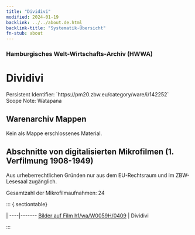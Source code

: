 ```yaml
---
title: "Dividivi"
modified: 2024-01-19
backlink: ../../about.de.html
backlink-title: "Systematik-Übersicht"
fn-stub: about
---
```


### Hamburgisches Welt-Wirtschafts-Archiv (HWWA)

# Dividivi

<div class="hint">Persistent Identifier: `https://pm20.zbw.eu/category/ware/i/142252`</div>

<div class="hint">
Scope Note: Watapana
</div>





## Warenarchiv Mappen





Kein als Mappe erschlossenes Material.



<a id="filmsections" />

## Abschnitte von digitalisierten Mikrofilmen (1. Verfilmung 1908-1949)

<p>Aus urheberrechtlichen Gründen nur aus dem EU-Rechtsraum und im ZBW-Lesesaal zugänglich.</p>


<p>Gesamtzahl der Mikrofilmaufnahmen: 24</p>





::: {.sectiontable}

 | 
----|-------
<a class="btn" href="https://pm20.zbw.eu/film/h1/wa/W0059H/0409" rel="nofollow">Bilder auf Film h1/wa/W0059H/0409</a> | Dividivi


:::
















